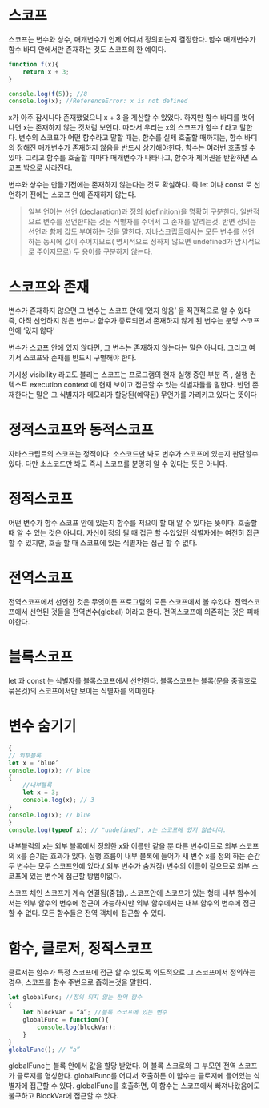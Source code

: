 # 스코프
스코프는 변수와 상수, 매개변수가 언제 어디서 정의되는지 결정한다. 함수 매개변수가 함수 바디 안에서만 존재하는 것도 스코프의 한 예이다.

```javascript
function f(x){
    return x + 3;
}

console.log(f(5)); //8
console.log(x); //ReferenceError: x is not defined
```

x가 아주 잠시나마 존재했었으니  x + 3 을 계산할 수 있었다. 하지만 함수 바디를 벗어나면 x는 존재하지 않는 것처럼 보인다. 따라서 우리는 x의 스코프가 함수  f 라고 말한다.
변수의 스코프가 어떤 함수라고 말할 때는, 함수를 실제 호출할 때까지는, 함수 바디의 정해진 매개변수가 존재하지 않음을 반드시 상기해야한다. 함수는 여러번 호출할 수 있따. 그리고 함수를 호출할 때마다 매개변수가 나타나고, 함수가 제어권을 반환하면 스코프 밖으로 사라진다.

변수와 상수는 만들기전에는 존재하지 않는다는 것도 확실하다. 즉  let 이나  const 로 선언하기 전에는 스코프 안에 존재하지 않는다. 

> 일부 언어는 선언 (declaration)과 정의 (definition)을 명확히 구분한다. 일반적으로 변수를 선언한다는 것은 식별자를 주어서 그 존재를 알리는것. 반면 정의는 선언과 함께 값도 부여하는 것을 말한다. 자바스크립트에서는 모든 변수를 선언하는 동시에 값이 주어지므로( 명시적으로 정하지 않으면 undefined가 암시적으로 주어지므로) 두 용어를 구분하지 않는다.

# 스코프와 존재
변수가 존재하지 않으면 그 변수는 스코프 안에 ‘있지 않음’ 을 직관적으로 알 수 있다 즉, 아직 선언하지 않은 변수나 함수가 종료되면서 존재하지 않게 된 변수는 분명 스코프 안에 ‘있지 않다’

변수가 스코프 안에 있지 않다면, 그 변수는 존재하지 않는다는 말은 아니다. 그리고 여기서 스코프와 존재를 반드시 구별해야 한다.

가시성 visibility 라고도 불리는 스코프는 프로그램의 현재 실행 중인 부분 즉 , 실행 컨텍스트 execution context 에 현재 보이고 접근할 수 있는 식별자들을 말한다. 반면 존재한다는 말은 그 식별자가 메모리가 할당된(예약된) 무언가를 가리키고 있다는 뜻이다
# 정적스코프와 동적스코프
자바스크립트의 스코프는 정적이다. 소스코드만 봐도 변수가 스코프에 있는지 판단할수있다. 다만 소스코드만 봐도 즉시 스코프를 분명히 알 수 있다는 뜻은 아니다.

# 정적스코프
어떤 변수가 함수 스코프 안에 있는지 함수를 저으이 할 대 알 수 있다는 뜻이다.
호출할 때 알 수 있는 것은 아니다. 자신이 정의 될 때 접근 할 수있었던 식별자에는 여전히 접근할 수 있지만, 호출 할 때 스코프에 있는 식별자는 접근 할 수 없다.

# 전역스코프
전역스코프에서 선언한 것은 무엇이든 프로그램의 모든 스코프에서 볼 수있다.
전역스코프에서 선언된 것들을 전역변수(global) 이라고 한다.
전역스코프에 의존하는 것은 피해야한다.

# 블록스코프
let 과 const 는 식별자를 블록스코프에서 선언한다.
블록스코프는 블록(문을 중괄호로 묶은것)의 스코프에서만 보이는 식별자를 의미한다.

# 변수 숨기기
```javascript
{
// 외부블록
let x = ‘blue’
console.log(x); // blue
{
	//내부블록
	let x = 3;
	console.log(x); // 3
}
console.log(x); // blue
}
console.log(typeof x); // "undefined"; x는 스코프에 있지 않습니다.

```

내부블럭의 x는 외부 블록에서 정의한 x와 이름만 같을 뿐 다른 변수이므로 외부 스코프의 x를 숨기는 효과가 있다.
실행 흐름이 내부 블록에 들어가 새 변수 x를 정의 하는 순간 두 변수는 모두 스코프안에 있다.( 외부 변수가 숨겨짐)
변수의 이름이 같으므로 외부 스코프에 있는 변수에 접근할 방법이없다.

스코프 체인
스코프가 계속 연결됨(중첩),. 스코프안에 스코프가 있는 형태
내부 함수에서는 외부 함수의 변수에 접근이 가능하지만 외부 함수에서는 내부 함수의 변수에 접근 할 수 없다.
모든 함수들은 전역 객체에 접근할 수 있다.

# 함수, 클로저, 정적스코프
클로저는 함수가 특정 스코프에 접근 할 수 있도록 의도적으로 그 스코프에서 정의하는 경우, 스코프를 함수 주변으로 좁히는것을 말한다.

```javascript
let globalFunc; //정의 되지 않는 전역 함수
{
	let blockVar = “a”; //블록 스코프에 있는 변수 
	globalFunc = function(){
		console.log(blockVar);
	}
}
globalFunc(); // “a”
```

globalFunc는 블록 안에서 값을 할당 받았다. 이 블록 스크로와 그 부모인 전역 스코프가 클로저를 형성한다. globalFunc를 어디서 호출하든 이 함수는 클로저에 들어있는 식별자에 접근할 수 있다. globalFunc를 호출하면, 이 함수는 스코프에서 빠져나왔음에도 불구하고 BlockVar에 접근할 수 있다.
